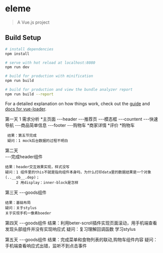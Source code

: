 # eleme

> A Vue.js project

## Build Setup

``` bash
# install dependencies
npm install

# serve with hot reload at localhost:8080
npm run dev

# build for production with minification
npm run build

# build for production and view the bundle analyzer report
npm run build --report
```

For a detailed explanation on how things work, check out the [guide](http://vuejs-templates.github.io/webpack/) and [docs for vue-loader](http://vuejs.github.io/vue-loader).

第一天
 1 需求分析
     *主页面
		 ---header
			---推荐页
				---模态框
		 ---countent
			---快速导航
			---商品简单信息
		 ---footer
			---购物车
     *商家详情
	 *评价
	 *购物车
	 
	 结果：第五节完成
	 疑问：1 mock后台数据的过程不明白

第二天  
	---完成header组件
	
	
	结果：header交互效果实现，样式没写
	疑问：1 组件里的this不就是指向组件本身吗，为什么打印data里的数据结果是一个对象(..__ob__.dep)；
		 2 用display：inner-block是怎样
		 
		 

第三天
	---goods组件
	
	
	
	结果：基础布局
	疑问：关于stylus
	关于实现手机一像素boeder
	
	

第四天
	---goods组件
	结果：利用beter-scroll插件实现页面滚动，用手机端查看发现头部组件并没有实现响应式
	疑问：复习理解回调函数
	     学习stylus



第五天
	---goods组件
	结果：完成菜单和食物列表的联动,购物车组件内容
	疑问：手机端查看响应式出错，监听不到点击事件